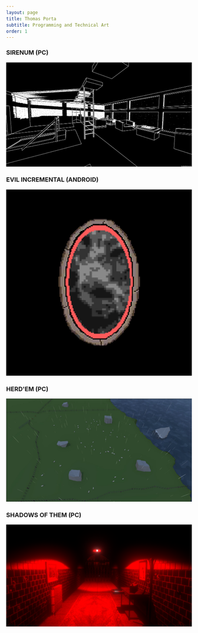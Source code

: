 ```yaml
---
layout: page
title: Thomas Porta
subtitle: Programming and Technical Art
order: 1
---
```


### SIRENUM (PC)

![Sirenum Screenshot](/assets/img/Sirenum4.png)

### EVIL INCREMENTAL (ANDROID)

![Evil Incremental Screenshot](/assets/img/Portal.png)

### HERD'EM (PC)


![Herd'Em Screenshot](/assets/img/Rainy.JPG)


### SHADOWS OF THEM (PC)

![Shadows of Them Screenshot](/assets/img/SOT1.png)

